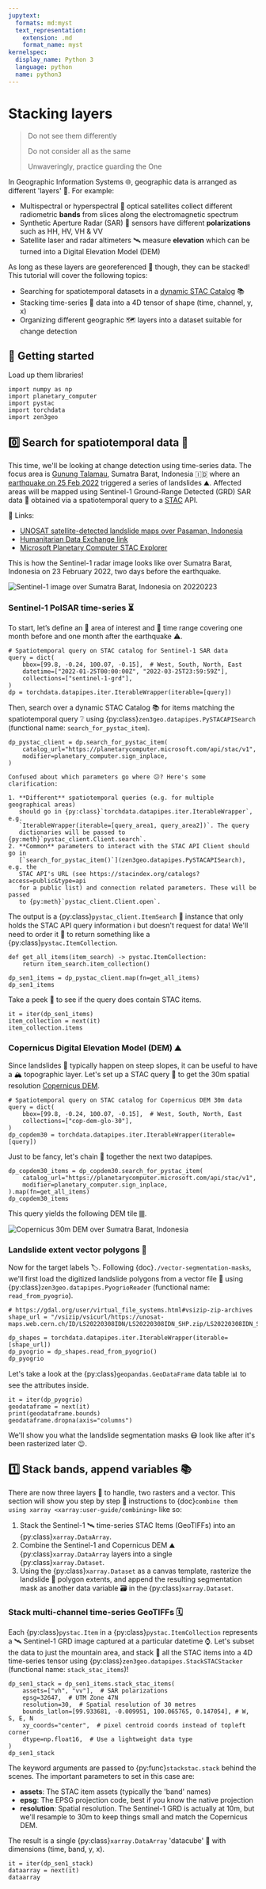```yaml
---
jupytext:
  formats: md:myst
  text_representation:
    extension: .md
    format_name: myst
kernelspec:
  display_name: Python 3
  language: python
  name: python3
---
```


# Stacking layers

> Do not see them differently
>
> Do not consider all as the same
>
> Unwaveringly, practice guarding the One

In Geographic Information Systems 🌐, geographic data is arranged as different
'layers' 🍰. For example:

- Multispectral or hyperspectral 🌈 optical satellites collect different
  radiometric **bands** from slices along the electromagnetic spectrum
- Synthetic Aperture Radar (SAR) 📡 sensors have different **polarizations**
  such as HH, HV, VH & VV
- Satellite laser and radar altimeters 🛰️ measure **elevation** which can be
  turned into a Digital Elevation Model (DEM)

As long as these layers are georeferenced 📍 though, they can be stacked! This
tutorial will cover the following topics:

- Searching for spatiotemporal datasets in a
  [dynamic STAC Catalog](https://stacspec.org/en/about/stac-spec) 📚
- Stacking time-series 📆 data into a 4D tensor of shape (time, channel, y, x)
- Organizing different geographic 🗺️ layers into a dataset suitable for change
  detection


## 🎉 **Getting started**

Load up them libraries!

```{code-cell}
import numpy as np
import planetary_computer
import pystac
import torchdata
import zen3geo
```

## 0️⃣ Search for spatiotemporal data 📅

This time, we'll be looking at change detection using time-series data. The
focus area is [Gunung Talamau](https://ban.wikipedia.org/wiki/Gunung_Talamau),
Sumatra Barat, Indonesia 🇮🇩 where an
[earthquake on 25 Feb 2022](https://id.wikipedia.org/wiki/Gempa_bumi_Pasaman_Barat_2022)
triggered a series of landslides ⛰️. Affected areas will be mapped using
Sentinel-1 Ground-Range Detected (GRD) SAR data 📡 obtained via a
spatiotemporal query to a [STAC](https://stacspec.org) API.

🔗 Links:
- [UNOSAT satellite-detected landslide maps over Pasaman, Indonesia](https://unosat.org/products/3064)
- [Humanitarian Data Exchange link](https://data.humdata.org/dataset/landslide-analysis-in-mount-talakmau-in-pasaman-pasaman-barat-districts-indonesia-as-of-04)
- [Microsoft Planetary Computer STAC Explorer](https://planetarycomputer.microsoft.com/explore?c=99.9823%2C0.0564&z=11.34&v=2&d=sentinel-1-grd%7C%7Ccop-dem-glo-30&m=cql%3A99108f1228c2543e04cad62d0a795c1a%7C%7CMost+recent&r=VV%2C+VH+False-color+composite%7C%7CElevation+%28terrain%29&s=false%3A%3A100%3A%3Atrue%7C%7Ctrue%3A%3A100%3A%3Atrue&ae=0)

This is how the Sentinel-1 radar image looks like over Sumatra Barat, Indonesia
on 23 February 2022, two days before the earthquake.

![Sentinel-1 image over Sumatra Barat, Indonesia on 20220223](https://planetarycomputer.microsoft.com/api/data/v1/item/preview.png?collection=sentinel-1-grd&item=S1A_IW_GRDH_1SDV_20220223T114141_20220223T114206_042039_0501F9&assets=vv&assets=vh&expression=vv%2Cvh%2Cvv%2Fvh&rescale=0%2C500&rescale=0%2C300&rescale=0%2C7&tile_format=png)

### Sentinel-1 PolSAR time-series ⏳

To start, let’s define an 🧭 area of interest and 📆 time range covering one
month before and one month after the earthquake ⚠️.

```{code-cell}
# Spatiotemporal query on STAC catalog for Sentinel-1 SAR data
query = dict(
    bbox=[99.8, -0.24, 100.07, -0.15],  # West, South, North, East
    datetime=["2022-01-25T00:00:00Z", "2022-03-25T23:59:59Z"],
    collections=["sentinel-1-grd"],
)
dp = torchdata.datapipes.iter.IterableWrapper(iterable=[query])
```

Then, search over a dynamic STAC Catalog 📚 for items matching the
spatiotemporal query ❔ using
{py:class}`zen3geo.datapipes.PySTACAPISearch` (functional name:
`search_for_pystac_item`).

```{code-cell}
dp_pystac_client = dp.search_for_pystac_item(
    catalog_url="https://planetarycomputer.microsoft.com/api/stac/v1",
    modifier=planetary_computer.sign_inplace,
)
```

```{tip}
Confused about which parameters go where 😕? Here's some clarification:

1. **Different** spatiotemporal queries (e.g. for multiple geographical areas)
   should go in {py:class}`torchdata.datapipes.iter.IterableWrapper`, e.g.
   `IterableWrapper(iterable=[query_area1, query_area2])`. The query
   dictionaries will be passed to {py:meth}`pystac_client.Client.search`.
2. **Common** parameters to interact with the STAC API Client should go in
   [`search_for_pystac_item()`](zen3geo.datapipes.PySTACAPISearch), e.g. the
   STAC API's URL (see https://stacindex.org/catalogs?access=public&type=api
   for a public list) and connection related parameters. These will be passed
   to {py:meth}`pystac_client.Client.open`.
```

The output is a {py:class}`pystac_client.ItemSearch` 🔎 instance that only
holds the STAC API query information ℹ️ but doesn't request for data! We'll
need to order it 🧞 to return something like a
{py:class}`pystac.ItemCollection`.

```{code-cell}
def get_all_items(item_search) -> pystac.ItemCollection:
    return item_search.item_collection()
```

```{code-cell}
dp_sen1_items = dp_pystac_client.map(fn=get_all_items)
dp_sen1_items
```

Take a peek 🫣 to see if the query does contain STAC items.

```{code-cell}
it = iter(dp_sen1_items)
item_collection = next(it)
item_collection.items
```

### Copernicus Digital Elevation Model (DEM) ⛰️

Since landslides 🛝 typically happen on steep slopes, it can be useful to have
a 🏔️ topographic layer. Let's set up a STAC query 🙋 to get the
30m spatial resolution [Copernicus DEM](https://doi.org/10.5069/G9028PQB).

```{code-cell}
# Spatiotemporal query on STAC catalog for Copernicus DEM 30m data
query = dict(
    bbox=[99.8, -0.24, 100.07, -0.15],  # West, South, North, East
    collections=["cop-dem-glo-30"],
)
dp_copdem30 = torchdata.datapipes.iter.IterableWrapper(iterable=[query])
```

Just to be fancy, let's chain 🔗 together the next two datapipes.

```{code-cell}
dp_copdem30_items = dp_copdem30.search_for_pystac_item(
    catalog_url="https://planetarycomputer.microsoft.com/api/stac/v1",
    modifier=planetary_computer.sign_inplace,
).map(fn=get_all_items)
dp_copdem30_items
```

This query yields the following DEM tile 🀫.

![Copernicus 30m DEM over Sumatra Barat, Indonesia](https://planetarycomputer.microsoft.com/api/data/v1/item/preview.png?collection=cop-dem-glo-30&item=Copernicus_DSM_COG_10_N00_00_E099_00_DEM&assets=data&colormap_name=terrain&rescale=-1000%2C4000)

### Landslide extent vector polygons 🔶

Now for the target labels 🏷️. Following {doc}`./vector-segmentation-masks`,
we'll first load the digitized landslide polygons from a vector file 📁 using
{py:class}`zen3geo.datapipes.PyogrioReader` (functional name:
``read_from_pyogrio``).

```{code-cell}
# https://gdal.org/user/virtual_file_systems.html#vsizip-zip-archives
shape_url = "/vsizip/vsicurl/https://unosat-maps.web.cern.ch/ID/LS20220308IDN/LS20220308IDN_SHP.zip/LS20220308IDN_SHP/S2_20220304_LandslideExtent_MountTalakmau.shp"

dp_shapes = torchdata.datapipes.iter.IterableWrapper(iterable=[shape_url])
dp_pyogrio = dp_shapes.read_from_pyogrio()
dp_pyogrio
```

Let's take a look at the {py:class}`geopandas.GeoDataFrame` data table
📊 to see the attributes inside.

```{code-cell}
it = iter(dp_pyogrio)
geodataframe = next(it)
print(geodataframe.bounds)
geodataframe.dropna(axis="columns")
```

We'll show you what the landslide segmentation masks 😷 look like after it's
been rasterized later 😉.


## 1️⃣ Stack bands, append variables 📚

There are now three layers 🍰 to handle, two rasters and a vector. This section
will show you step by step 📶 instructions to
{doc}`combine them using xarray <xarray:user-guide/combining>` like so:

1. Stack the Sentinel-1 🛰️ time-series STAC Items (GeoTIFFs) into an
   {py:class}`xarray.DataArray`.
2. Combine the Sentinel-1 and Copernicus DEM ⛰️ {py:class}`xarray.DataArray`
   layers into a single {py:class}`xarray.Dataset`.
3. Using the {py:class}`xarray.Dataset` as a canvas template, rasterize the
   landslide 🛝 polygon extents, and append the resulting segmentation mask as
   another data variable 🗃️ in the {py:class}`xarray.Dataset`.

### Stack multi-channel time-series GeoTIFFs 🗓️

Each {py:class}`pystac.Item` in a {py:class}`pystac.ItemCollection` represents
a 🛰️ Sentinel-1 GRD image captured at a particular datetime ⌚. Let's subset
the data to just the mountain area, and stack 🥞 all the STAC items into a 4D
time-series tensor using {py:class}`zen3geo.datapipes.StackSTACStacker`
(functional name: `stack_stac_items`)!

```{code-cell}
dp_sen1_stack = dp_sen1_items.stack_stac_items(
    assets=["vh", "vv"],  # SAR polarizations
    epsg=32647,  # UTM Zone 47N
    resolution=30,  # Spatial resolution of 30 metres
    bounds_latlon=[99.933681, -0.009951, 100.065765, 0.147054], # W, S, E, N
    xy_coords="center",  # pixel centroid coords instead of topleft corner
    dtype=np.float16,  # Use a lightweight data type
)
dp_sen1_stack
```

The keyword arguments are passed to {py:func}`stackstac.stack` behind the
scenes. The important parameters to set in this case are:

- **assets**: The STAC item assets (typically the 'band' names)
- **epsg**: The EPSG projection code, best if you know the native projection
- **resolution**: Spatial resolution. The Sentinel-1 GRD is actually at 10m,
  but we'll resample to 30m to keep things small and match the Copernicus DEM.

The result is a single {py:class}`xarray.DataArray` 'datacube' 🧊 with
dimensions (time, band, y, x).

```{code-cell}
it = iter(dp_sen1_stack)
dataarray = next(it)
dataarray
```
